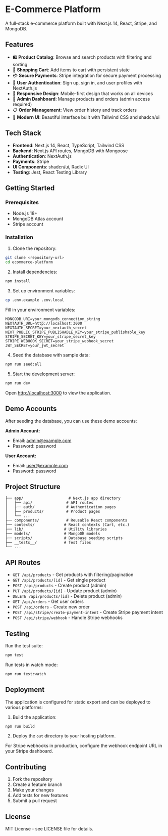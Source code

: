 # E-Commerce Platform

A full-stack e-commerce platform built with Next.js 14, React, Stripe, and MongoDB.

## Features

- 🛍️ **Product Catalog**: Browse and search products with filtering and sorting
- 🛒 **Shopping Cart**: Add items to cart with persistent state
- 💳 **Secure Payments**: Stripe integration for secure payment processing
- 👤 **User Authentication**: Sign up, sign in, and user profiles with NextAuth.js
- 📱 **Responsive Design**: Mobile-first design that works on all devices
- 🔐 **Admin Dashboard**: Manage products and orders (admin access required)
- 📋 **Order Management**: View order history and track orders
- 🎨 **Modern UI**: Beautiful interface built with Tailwind CSS and shadcn/ui

## Tech Stack

- **Frontend**: Next.js 14, React, TypeScript, Tailwind CSS
- **Backend**: Next.js API routes, MongoDB with Mongoose
- **Authentication**: NextAuth.js
- **Payments**: Stripe
- **UI Components**: shadcn/ui, Radix UI
- **Testing**: Jest, React Testing Library

## Getting Started

### Prerequisites

- Node.js 18+ 
- MongoDB Atlas account
- Stripe account

### Installation

1. Clone the repository:
```bash
git clone <repository-url>
cd ecommerce-platform
```

2. Install dependencies:
```bash
npm install
```

3. Set up environment variables:
```bash
cp .env.example .env.local
```

Fill in your environment variables:
```env
MONGODB_URI=your_mongodb_connection_string
NEXTAUTH_URL=http://localhost:3000
NEXTAUTH_SECRET=your_nextauth_secret
NEXT_PUBLIC_STRIPE_PUBLISHABLE_KEY=your_stripe_publishable_key
STRIPE_SECRET_KEY=your_stripe_secret_key
STRIPE_WEBHOOK_SECRET=your_stripe_webhook_secret
JWT_SECRET=your_jwt_secret
```

4. Seed the database with sample data:
```bash
npm run seed:all
```

5. Start the development server:
```bash
npm run dev
```

Open [http://localhost:3000](http://localhost:3000) to view the application.

## Demo Accounts

After seeding the database, you can use these demo accounts:

**Admin Account:**
- Email: admin@example.com
- Password: password

**User Account:**
- Email: user@example.com
- Password: password

## Project Structure

```
├── app/                    # Next.js app directory
│   ├── api/               # API routes
│   ├── auth/              # Authentication pages
│   ├── products/          # Product pages
│   └── ...
├── components/            # Reusable React components
├── contexts/             # React contexts (Cart, etc.)
├── lib/                  # Utility libraries
├── models/               # MongoDB models
├── scripts/              # Database seeding scripts
├── __tests__/            # Test files
└── ...
```

## API Routes

- `GET /api/products` - Get products with filtering/pagination
- `GET /api/products/[id]` - Get single product
- `POST /api/products` - Create product (admin)
- `PUT /api/products/[id]` - Update product (admin)
- `DELETE /api/products/[id]` - Delete product (admin)
- `GET /api/orders` - Get user orders
- `POST /api/orders` - Create new order
- `POST /api/stripe/create-payment-intent` - Create Stripe payment intent
- `POST /api/stripe/webhook` - Handle Stripe webhooks

## Testing

Run the test suite:
```bash
npm test
```

Run tests in watch mode:
```bash
npm run test:watch
```

## Deployment

The application is configured for static export and can be deployed to various platforms:

1. Build the application:
```bash
npm run build
```

2. Deploy the `out` directory to your hosting platform.

For Stripe webhooks in production, configure the webhook endpoint URL in your Stripe dashboard.

## Contributing

1. Fork the repository
2. Create a feature branch
3. Make your changes
4. Add tests for new features
5. Submit a pull request

## License

MIT License - see LICENSE file for details.